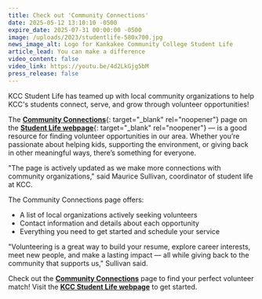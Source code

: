 ```yaml
---
title: Check out 'Community Connections'
date: 2025-05-12 13:10:10 -0500
expire_date: 2025-07-31 00:00:00 -0500
image: /uploads/2023/studentlife-580x700.jpg
news_image_alt: Logo for Kankakee Community College Student Life
article_lead: You can make a difference
video_content: false
video_link: https://youtu.be/4d2LkGjg5bM
press_release: false
---
```

KCC Student Life has teamed up with local community organizations to help KCC's students connect, serve, and grow through volunteer opportunities!

The [**Community Connections**](https://www.kcc.edu/student-resources/student-life/community-connections/ "Community Connections"){: target="_blank" rel="noopener"} page on the [**Student Life webpage**](https://www.kcc.edu/student-resources/student-life/ "Student Life page"){: target="_blank" rel="noopener"} — is a good resource for finding volunteer opportunities in our area. Whether you’re passionate about helping kids, supporting the environment, or giving back in other meaningful ways, there’s something for everyone.

"The page is actively updated as we make more connections with community organizations," said Maurice Sullivan, coordinator of student life at KCC.

The Community Connections page offers:

* A list of local organizations actively seeking volunteers
* Contact information and details about each opportunity
* Everything you need to get started and schedule your service

"Volunteering is a great way to build your resume, explore career interests, meet new people, and make a lasting impact — all while giving back to the community that supports us," Sullivan said.

Check out the [**Community Connections**](https://www.kcc.edu/student-resources/student-life/community-connections/) page to find your perfect volunteer match! Visit the [**KCC Student Life webpage**](https://www.kcc.edu/student-resources/student-life/community-connections/) to get started.